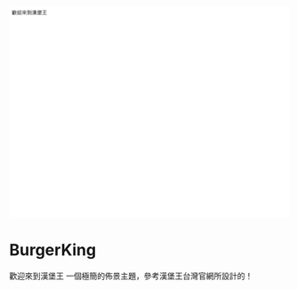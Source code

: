 ![](https://github.com/gnehs/BurgerKing/blob/1.0/screenshot.png?raw=true)
# BurgerKing
歡迎來到漢堡王
一個極簡的佈景主題，參考漢堡王台灣官網所設計的！
